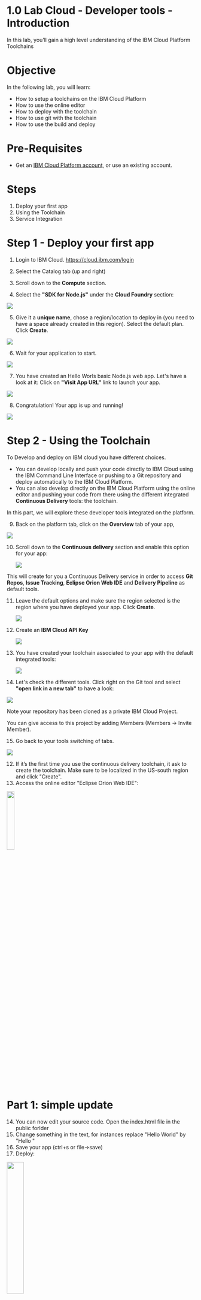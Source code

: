 
# 1.0 Lab Cloud - Developer tools - Introduction

In this lab, you’ll gain a high level understanding of the IBM Cloud Platform Toolchains



# Objective

In the following lab, you will learn:

+ How to setup a toolchains on the IBM Cloud Platform
+ How to use the online editor
+ How to deploy with the toolchain
+ How to use git with the toolchain
+ How to use the build and deploy


# Pre-Requisites

+ Get an [IBM Cloud Platform account](https://cllebrun.github.io/labs/0_Registration/), or use an existing account.

# Steps

1. Deploy your first app
2. Using the Toolchain
3. Service Integration

# Step 1 - Deploy your first app

1. Login to IBM Cloud. https://cloud.ibm.com/login

2. Select the Catalog tab (up and right)

3. Scroll down to the **Compute** section.
4. Select the **"SDK for Node.js"** under the **Cloud Foundry** section:

  <img src="./images/sdk.png"/>

5. Give it a **unique name**, chose a region/location to deploy in (you need to have a space already created in this region). Select the default plan. Click **Create**.

  <img src="./images/createapp.png"/>

6. Wait for your application to start.

  <img src="./images/app-starting.png"/>

7. You have created an Hello Worls basic Node.js web app. Let's have a look at it:
Click on **"Visit App URL"** link to launch your app.

  <img src="./images/app-started.png"/>

8. Congratulation! Your app is up and running!

  <img src="./images/app-run.png"/>

# Step 2 - Using the Toolchain

To Develop and deploy on IBM cloud you have different choices.
- You can develop locally and push your code directly to IBM Cloud using the IBM Command Line Interface or pushing to a Git repository and deploy automatically to the IBM Cloud Platform.
- You can also develop directly on the IBM Cloud Platform using the online editor and pushing your code from there using the different integrated **Continuous Delivery** tools: the toolchain.

In this part, we will explore these developer tools integrated on the platform.


9. Back on the platform tab, click on the **Overview** tab of your app,

  <img src="./images/app-overview.png" />

10. Scroll down to the **Continuous delivery** section and enable this option for your app:

    <img src="./images/continuous-option.png" />

This will create for you a Continuous Delivery service in order to access **Git Repos**, **Issue Tracking**, **Eclipse Orion Web IDE** and **Delivery Pipeline** as default tools.

11. Leave the default options and make sure the region selected is the region where you have deployed your app. Click **Create**.

    <img src="./images/toolchain-options.png" />

12. Create an **IBM Cloud API Key**

    <img src="./images/ibm-cloud-api-key.png" />

13. You have created your toolchain associated to your app with the default integrated tools:

    <img src="./images/default-toolchain.png" />

14. Let's check the different tools. Click right on the Git tool and select **"open link in a new tab"** to have a look:

  <img src="./images/git.png" />

Note your repository has been cloned as a private IBM Cloud Project.

You can give access to this project by adding Members (Members -> Invite Member).

15. Go back to your tools switching of tabs.

  <img src="./images/tabs.png" />


12. If it’s the first time you use the continuous delivery toolchain, it ask to create the toolchain. Make sure to be localized in the US-south region and click "Create".
13. Access the online editor "Eclipse Orion Web IDE":
<img src="./images/orion.png" width="20%"/>

# Part 1: simple update

14. You can now edit your source code. Open the index.html file in the public forlder
15. Change something in the text, for instances replace "Hello World" by "Hello <yourname>"
16. Save your app (ctrl+s or file->save)
17. Deploy:
<img src="./images/deploy.png" width="30%"/>

18: Confirm if a popup shows up
19: When your app is started (green circle next to your app name), you can launch it to visualize the result:
<img src="./images/launchapp.png" width="30%"/>

# Step 3 - Service Integration

In this part, you will use the Git tool to comit and push your updates. You will add a countdown to your application.

20: You need first to import two libraries to your code. A .css file for your clock's look and fill and a .js file for the javascript logic.
Select the "public" folder in your source code repository, click right and chose Import -> HTTP.
Import the two libraries, using these URL:

  ```
  https://raw.githubusercontent.com/cllebrun/Flipclock/master/flipclock.css

  https://raw.githubusercontent.com/cllebrun/Flipclock/master/flipclock.js

  ```
<img src="./images/importlib.png" width="30%"/>
